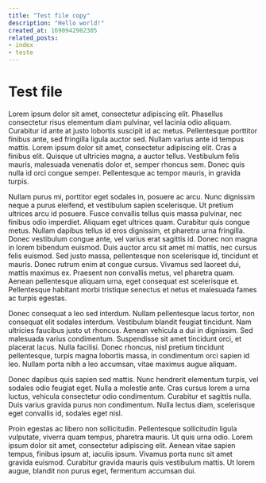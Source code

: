 ```yaml
---
title: "Test file copy"
description: "Hello world!"
created_at: 1690942982305
related_posts:
- index
- teste
---
```


# Test file

Lorem ipsum dolor sit amet, consectetur adipiscing elit. Phasellus consectetur risus elementum diam pulvinar, vel lacinia odio aliquam. Curabitur id ante at justo lobortis suscipit id ac metus. Pellentesque porttitor finibus ante, sed fringilla ligula auctor sed. Nullam varius ante id tempus mattis. Lorem ipsum dolor sit amet, consectetur adipiscing elit. Cras a finibus elit. Quisque ut ultricies magna, a auctor tellus. Vestibulum felis mauris, malesuada venenatis dolor et, semper rhoncus sem. Donec quis nulla id orci congue semper. Pellentesque ac tempor mauris, in gravida turpis.

Nullam purus mi, porttitor eget sodales in, posuere ac arcu. Nunc dignissim neque a purus eleifend, et vestibulum sapien scelerisque. Ut pretium ultrices arcu id posuere. Fusce convallis tellus quis massa pulvinar, nec finibus odio imperdiet. Aliquam eget ultrices quam. Curabitur quis congue metus. Nullam dapibus tellus id eros dignissim, et pharetra urna fringilla. Donec vestibulum congue ante, vel varius erat sagittis id. Donec non magna in lorem bibendum euismod. Duis auctor arcu sit amet mi mattis, nec cursus felis euismod. Sed justo massa, pellentesque non scelerisque id, tincidunt et mauris. Donec rutrum enim at congue cursus. Vivamus sed laoreet dui, mattis maximus ex. Praesent non convallis metus, vel pharetra quam. Aenean pellentesque aliquam urna, eget consequat est scelerisque et. Pellentesque habitant morbi tristique senectus et netus et malesuada fames ac turpis egestas.

Donec consequat a leo sed interdum. Nullam pellentesque lacus tortor, non consequat elit sodales interdum. Vestibulum blandit feugiat tincidunt. Nam ultricies faucibus justo ut rhoncus. Aenean vehicula a dui in dignissim. Sed malesuada varius condimentum. Suspendisse sit amet tincidunt orci, et placerat lacus. Nulla facilisi. Donec rhoncus, nisl pretium tincidunt pellentesque, turpis magna lobortis massa, in condimentum orci sapien id leo. Nullam porta nibh a leo accumsan, vitae maximus augue aliquam.

Donec dapibus quis sapien sed mattis. Nunc hendrerit elementum turpis, vel sodales odio feugiat eget. Nulla a molestie ante. Cras cursus lorem a urna luctus, vehicula consectetur odio condimentum. Curabitur et sagittis nulla. Duis varius gravida purus non condimentum. Nulla lectus diam, scelerisque eget convallis id, sodales eget nisl.

Proin egestas ac libero non sollicitudin. Pellentesque sollicitudin ligula vulputate, viverra quam tempus, pharetra mauris. Ut quis urna odio. Lorem ipsum dolor sit amet, consectetur adipiscing elit. Aenean vitae sapien tempus, finibus ipsum at, iaculis ipsum. Vivamus porta nunc sit amet gravida euismod. Curabitur gravida mauris quis vestibulum mattis. Ut lorem augue, blandit non purus eget, fermentum accumsan dui. 